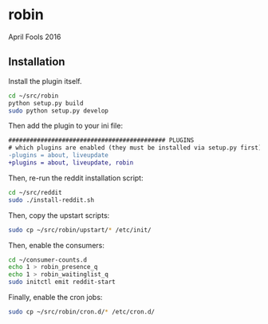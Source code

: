 # robin

April Fools 2016

## Installation

Install the plugin itself.

```bash
cd ~/src/robin
python setup.py build
sudo python setup.py develop
```

Then add the plugin to your ini file:

```diff
############################################ PLUGINS
# which plugins are enabled (they must be installed via setup.py first)
-plugins = about, liveupdate
+plugins = about, liveupdate, robin
```

Then, re-run the reddit installation script:

```bash
cd ~/src/reddit
sudo ./install-reddit.sh
```

Then, copy the upstart scripts:

```bash
sudo cp ~/src/robin/upstart/* /etc/init/
```

Then, enable the consumers:

```bash
cd ~/consumer-counts.d
echo 1 > robin_presence_q
echo 1 > robin_waitinglist_q
sudo initctl emit reddit-start
```

Finally, enable the cron jobs:

```bash
sudo cp ~/src/robin/cron.d/* /etc/cron.d/
```
